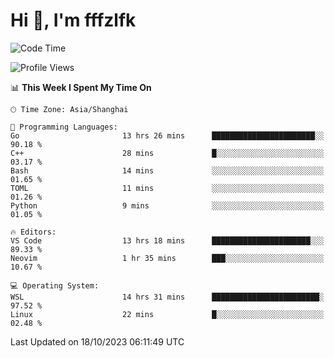 # Hi 👋, I'm fffzlfk

<!--START_SECTION:waka-->
![Code Time](http://img.shields.io/badge/Code%20Time-520%20hrs%2044%20mins-blue)

![Profile Views](http://img.shields.io/badge/Profile%20Views-0-blue)

📊 **This Week I Spent My Time On** 

```text
🕑︎ Time Zone: Asia/Shanghai

💬 Programming Languages: 
Go                       13 hrs 26 mins      ███████████████████████░░   90.18 % 
C++                      28 mins             █░░░░░░░░░░░░░░░░░░░░░░░░   03.17 % 
Bash                     14 mins             ░░░░░░░░░░░░░░░░░░░░░░░░░   01.65 % 
TOML                     11 mins             ░░░░░░░░░░░░░░░░░░░░░░░░░   01.26 % 
Python                   9 mins              ░░░░░░░░░░░░░░░░░░░░░░░░░   01.05 % 

🔥 Editors: 
VS Code                  13 hrs 18 mins      ██████████████████████░░░   89.33 % 
Neovim                   1 hr 35 mins        ███░░░░░░░░░░░░░░░░░░░░░░   10.67 % 

💻 Operating System: 
WSL                      14 hrs 31 mins      ████████████████████████░   97.52 % 
Linux                    22 mins             █░░░░░░░░░░░░░░░░░░░░░░░░   02.48 % 
```


 Last Updated on 18/10/2023 06:11:49 UTC
<!--END_SECTION:waka-->
